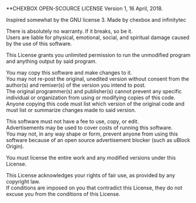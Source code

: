 **CHEXBOX OPEN-SCOURCE LICENSE
                       Version 1, 16 April, 2018.

Inspired somewhat by the GNU license 3. Made by chexbox and infinitytec

There is absolutely no warranty. If it breaks, so be it.  
Users are liable for physical, emotional, social, and spiritual damage caused by the use of this software.  

This License grants you unlimited permission to run the unmodified program and anything output by said program.  
 
You may copy this software and make changes to it.  
You may not re-post the original, unedited version without consent from the author(s) and remixer(s) of the version you intend to post.  
The original programmer(s) and publisher(s) cannot prevent any specific individual or organization from using or modifying copies of this code.  
Anyone copying this code must list which version of the original code and must list or summarize changes made to said version.  

This software must not have a fee to use, copy, or edit.  
Advertisements may be used to cover costs of running this software.  
You may not, in any way shape or form, prevent anyone from using this software because of an open source advertisement blocker (such as uBlock Origin).   

You must license the entire work and any modified versions under this License.  

This License acknowledges your rights of fair use, as provided by any copyright law.  
If conditions are imposed on you that contradict this License, they do not excuse you from the conditions of this License.

